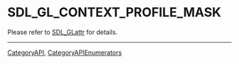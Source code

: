 # SDL_GL_CONTEXT_PROFILE_MASK

Please refer to [SDL_GLattr](SDL_GLattr) for details.

----
[CategoryAPI](CategoryAPI), [CategoryAPIEnumerators](CategoryAPIEnumerators)

